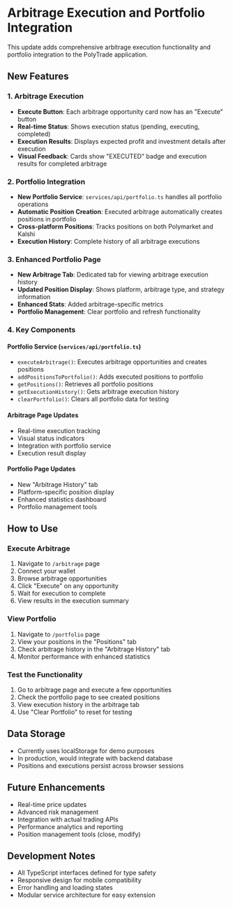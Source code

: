 # Arbitrage Execution and Portfolio Integration

This update adds comprehensive arbitrage execution functionality and portfolio integration to the PolyTrade application.

## New Features

### 1. Arbitrage Execution
- **Execute Button**: Each arbitrage opportunity card now has an "Execute" button
- **Real-time Status**: Shows execution status (pending, executing, completed)
- **Execution Results**: Displays expected profit and investment details after execution
- **Visual Feedback**: Cards show "EXECUTED" badge and execution results for completed arbitrage

### 2. Portfolio Integration
- **New Portfolio Service**: `services/api/portfolio.ts` handles all portfolio operations
- **Automatic Position Creation**: Executed arbitrage automatically creates positions in portfolio
- **Cross-platform Positions**: Tracks positions on both Polymarket and Kalshi
- **Execution History**: Complete history of all arbitrage executions

### 3. Enhanced Portfolio Page
- **New Arbitrage Tab**: Dedicated tab for viewing arbitrage execution history
- **Updated Position Display**: Shows platform, arbitrage type, and strategy information
- **Enhanced Stats**: Added arbitrage-specific metrics
- **Portfolio Management**: Clear portfolio and refresh functionality

### 4. Key Components

#### Portfolio Service (`services/api/portfolio.ts`)
- `executeArbitrage()`: Executes arbitrage opportunities and creates positions
- `addPositionsToPortfolio()`: Adds executed positions to portfolio
- `getPositions()`: Retrieves all portfolio positions
- `getExecutionHistory()`: Gets arbitrage execution history
- `clearPortfolio()`: Clears all portfolio data for testing

#### Arbitrage Page Updates
- Real-time execution tracking
- Visual status indicators
- Integration with portfolio service
- Execution result display

#### Portfolio Page Updates
- New "Arbitrage History" tab
- Platform-specific position display
- Enhanced statistics dashboard
- Portfolio management tools

## How to Use

### Execute Arbitrage
1. Navigate to `/arbitrage` page
2. Connect your wallet
3. Browse arbitrage opportunities
4. Click "Execute" on any opportunity
5. Wait for execution to complete
6. View results in the execution summary

### View Portfolio
1. Navigate to `/portfolio` page
2. View your positions in the "Positions" tab
3. Check arbitrage history in the "Arbitrage History" tab
4. Monitor performance with enhanced statistics

### Test the Functionality
1. Go to arbitrage page and execute a few opportunities
2. Check the portfolio page to see created positions
3. View execution history in the arbitrage tab
4. Use "Clear Portfolio" to reset for testing

## Data Storage
- Currently uses localStorage for demo purposes
- In production, would integrate with backend database
- Positions and executions persist across browser sessions

## Future Enhancements
- Real-time price updates
- Advanced risk management
- Integration with actual trading APIs
- Performance analytics and reporting
- Position management tools (close, modify)

## Development Notes
- All TypeScript interfaces defined for type safety
- Responsive design for mobile compatibility
- Error handling and loading states
- Modular service architecture for easy extension
